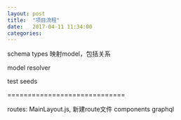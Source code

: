```yaml
---
layout: post
title:  "项目流程"
date:   2017-04-11 11:34:00
categories:
---
```


schema
types 映射model，包括关系

model
resolver

test
seeds



=============================

routes: MainLayout.js, 新建route文件
components
graphql


